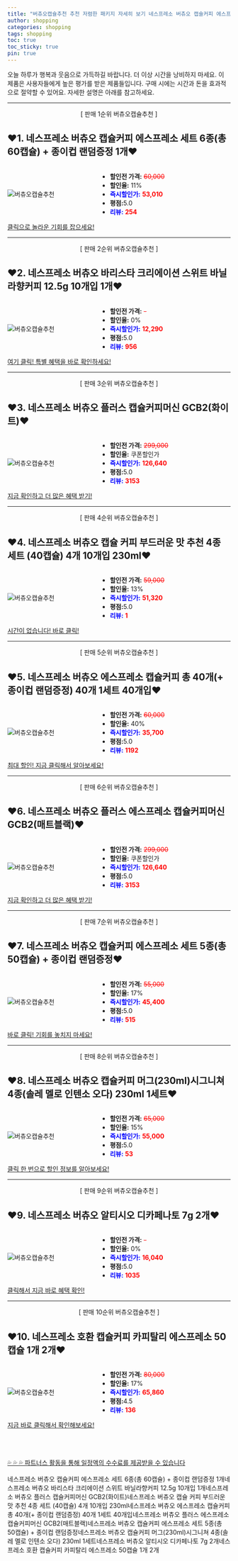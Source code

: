 ```yaml
---
title: "버츄오캡슐추천 추천 저렴한 패키지 자세히 보기 네스프레소 버츄오 캡슐커피 에스프레소 세트"
author: shopping
categories: shopping
tags: shopping
toc: true
toc_sticky: true
pin: true
---
```

오늘 하루가 행복과 웃음으로 가득하길 바랍니다. 더 이상 시간을 낭비하지 마세요. 이 제품은 사용자들에게 높은 평가를 받은 제품들입니다. 구매 시에는 시간과 돈을 효과적으로 절약할 수 있어요. 자세한 설명은 아래를 참고하세요.

---
<p class="toplist" style="margin: 0 auto; display: block; width: fit-content;">[ 판매 1순위 버츄오캡슐추천 ]</p>

<h2><strong>❤️1. 네스프레소 버츄오 캡슐커피 에스프레소 세트 6종(총 60캡슐) + 종이컵 랜덤증정 1개❤️</strong></h2>

<div style="display: flex; align-items: center;">
    <div style="flex: 0.4;">
        <img src="https://thumbnail8.coupangcdn.com/thumbnails/remote/230x230ex/image/vendor_inventory/3482/db76fa045e848aa10d053598b9e21d435f0042cce6f60c42c040944ac5ed.png" alt="버츄오캡슐추천" style="max-width: 100%;">
    </div>
    <div style="flex: 0.6; margin-left: 10px;">
        <ul>
            <li><strong>할인전 가격:</strong> <del style="color: red;">60,000</del></li>
            <li><strong>할인율:</strong> 11%</li>
            <li><span style='color:blue'><strong>즉시할인가:</strong></span> <span style='color:red'><strong>53,010</strong></span></li>
            <li><strong>평점:</strong>5.0</li>
            <li><span style='color:blue'><strong>리뷰:</strong></span> <span style='color:red'><strong>254</strong></span></li>
        </ul>
    </div>
</div>
<div class="center">
    <a href="https://selin100587.github.io?lptag=AF9450613&subid=githubio&pageKey=6135713337&traceid=V0-153&itemId=11731846564&vendorItemId=86579386880" class="myButton">
        클릭으로 놀라운 기회를 잡으세요!
    </a>
</div>


---
<p class="toplist" style="margin: 0 auto; display: block; width: fit-content;">[ 판매 2순위 버츄오캡슐추천 ]</p>

<h2><strong>❤️2. 네스프레소 버츄오 바리스타 크리에이션 스위트 바닐라향커피 12.5g 10개입 1개❤️</strong></h2>

<div style="display: flex; align-items: center;">
    <div style="flex: 0.4;">
        <img src="https://thumbnail8.coupangcdn.com/thumbnails/remote/230x230ex/image/retail/images/4316845111756540-78871ec0-c436-4dd6-a950-096268172898.png" alt="버츄오캡슐추천" style="max-width: 100%;">
    </div>
    <div style="flex: 0.6; margin-left: 10px;">
        <ul>
            <li><strong>할인전 가격:</strong> <del style="color: red;">-</del></li>
            <li><strong>할인율:</strong> 0%</li>
            <li><span style='color:blue'><strong>즉시할인가:</strong></span> <span style='color:red'><strong>12,290</strong></span></li>
            <li><strong>평점:</strong>5.0</li>
            <li><span style='color:blue'><strong>리뷰:</strong></span> <span style='color:red'><strong>956</strong></span></li>
        </ul>
    </div>
</div>
<div class="center">
    <a href="https://selin100587.github.io?lptag=AF9450613&subid=githubio&pageKey=7038242297&traceid=V0-153&itemId=17396919838&vendorItemId=71061923778" class="myButton">
        여기 클릭! 특별 혜택을 바로 확인하세요!
    </a>
</div>


---
<p class="toplist" style="margin: 0 auto; display: block; width: fit-content;">[ 판매 3순위 버츄오캡슐추천 ]</p>

<h2><strong>❤️3. 네스프레소 버츄오 플러스 캡슐커피머신 GCB2(화이트)❤️</strong></h2>

<div style="display: flex; align-items: center;">
    <div style="flex: 0.4;">
        <img src="https://thumbnail10.coupangcdn.com/thumbnails/remote/230x230ex/image/retail/images/1133267835437775-fbc7a425-29c3-489b-ad29-73d9c9e7b843.jpg" alt="버츄오캡슐추천" style="max-width: 100%;">
    </div>
    <div style="flex: 0.6; margin-left: 10px;">
        <ul>
            <li><strong>할인전 가격:</strong> <del style="color: red;">299,000</del></li>
            <li><strong>할인율:</strong> 쿠폰할인가</li>
            <li><span style='color:blue'><strong>즉시할인가:</strong></span> <span style='color:red'><strong>126,640</strong></span></li>
            <li><strong>평점:</strong>5.0</li>
            <li><span style='color:blue'><strong>리뷰:</strong></span> <span style='color:red'><strong>3153</strong></span></li>
        </ul>
    </div>
</div>
<div class="center">
    <a href="https://selin100587.github.io?lptag=AF9450613&subid=githubio&pageKey=5170625575&traceid=V0-153&itemId=5454781091&vendorItemId=83983552435" class="myButton">
        지금 확인하고 더 많은 혜택 받기!
    </a>
</div>


---
<p class="toplist" style="margin: 0 auto; display: block; width: fit-content;">[ 판매 4순위 버츄오캡슐추천 ]</p>

<h2><strong>❤️4. 네스프레소 버츄오 캡슐 커피 부드러운 맛 추천 4종 세트 (40캡슐) 4개 10개입 230ml❤️</strong></h2>

<div style="display: flex; align-items: center;">
    <div style="flex: 0.4;">
        <img src="https://thumbnail9.coupangcdn.com/thumbnails/remote/230x230ex/image/vendor_inventory/676b/1e41e3a04aa15b032d4f4a16b840a38a3f020ca4bc6a425964fe2a95fda7.png" alt="버츄오캡슐추천" style="max-width: 100%;">
    </div>
    <div style="flex: 0.6; margin-left: 10px;">
        <ul>
            <li><strong>할인전 가격:</strong> <del style="color: red;">59,000</del></li>
            <li><strong>할인율:</strong> 13%</li>
            <li><span style='color:blue'><strong>즉시할인가:</strong></span> <span style='color:red'><strong>51,320</strong></span></li>
            <li><strong>평점:</strong>5.0</li>
            <li><span style='color:blue'><strong>리뷰:</strong></span> <span style='color:red'><strong>1</strong></span></li>
        </ul>
    </div>
</div>
<div class="center">
    <a href="https://selin100587.github.io?lptag=AF9450613&subid=githubio&pageKey=7830670537&traceid=V0-153&itemId=21296514108&vendorItemId=88355818513" class="myButton">
        시간이 없습니다! 바로 클릭!
    </a>
</div>


---
<p class="toplist" style="margin: 0 auto; display: block; width: fit-content;">[ 판매 5순위 버츄오캡슐추천 ]</p>

<h2><strong>❤️5. 네스프레소 버츄오 에스프레소 캡슐커피 총 40개(+ 종이컵 랜덤증정) 40개 1세트 40개입❤️</strong></h2>

<div style="display: flex; align-items: center;">
    <div style="flex: 0.4;">
        <img src="https://thumbnail10.coupangcdn.com/thumbnails/remote/230x230ex/image/vendor_inventory/2703/a17abf9188e01b18f78421c0df57dfc614c8bf476f863c5cca41ecdd7ff7.png" alt="버츄오캡슐추천" style="max-width: 100%;">
    </div>
    <div style="flex: 0.6; margin-left: 10px;">
        <ul>
            <li><strong>할인전 가격:</strong> <del style="color: red;">60,000</del></li>
            <li><strong>할인율:</strong> 40%</li>
            <li><span style='color:blue'><strong>즉시할인가:</strong></span> <span style='color:red'><strong>35,700</strong></span></li>
            <li><strong>평점:</strong>5.0</li>
            <li><span style='color:blue'><strong>리뷰:</strong></span> <span style='color:red'><strong>1192</strong></span></li>
        </ul>
    </div>
</div>
<div class="center">
    <a href="https://selin100587.github.io?lptag=AF9450613&subid=githubio&pageKey=6135453983&traceid=V0-153&itemId=11729646878&vendorItemId=90409544685" class="myButton">
        최대 할인! 지금 클릭해서 알아보세요!
    </a>
</div>


---
<p class="toplist" style="margin: 0 auto; display: block; width: fit-content;">[ 판매 6순위 버츄오캡슐추천 ]</p>

<h2><strong>❤️6. 네스프레소 버츄오 플러스 에스프레소 캡슐커피머신 GCB2(매트블랙)❤️</strong></h2>

<div style="display: flex; align-items: center;">
    <div style="flex: 0.4;">
        <img src="https://thumbnail9.coupangcdn.com/thumbnails/remote/230x230ex/image/retail/images/4253712196158677-b3a7b11d-b3df-461f-a802-2b6c2f48b82c.jpg" alt="버츄오캡슐추천" style="max-width: 100%;">
    </div>
    <div style="flex: 0.6; margin-left: 10px;">
        <ul>
            <li><strong>할인전 가격:</strong> <del style="color: red;">299,000</del></li>
            <li><strong>할인율:</strong> 쿠폰할인가</li>
            <li><span style='color:blue'><strong>즉시할인가:</strong></span> <span style='color:red'><strong>126,640</strong></span></li>
            <li><strong>평점:</strong>5.0</li>
            <li><span style='color:blue'><strong>리뷰:</strong></span> <span style='color:red'><strong>3153</strong></span></li>
        </ul>
    </div>
</div>
<div class="center">
    <a href="https://selin100587.github.io?lptag=AF9450613&subid=githubio&pageKey=5170625575&traceid=V0-153&itemId=7133297796&vendorItemId=74425123118" class="myButton">
        지금 확인하고 더 많은 혜택 받기!
    </a>
</div>


---
<p class="toplist" style="margin: 0 auto; display: block; width: fit-content;">[ 판매 7순위 버츄오캡슐추천 ]</p>

<h2><strong>❤️7. 네스프레소 버츄오 캡슐커피 에스프레소 세트 5종(총 50캡슐) + 종이컵 랜덤증정❤️</strong></h2>

<div style="display: flex; align-items: center;">
    <div style="flex: 0.4;">
        <img src="https://thumbnail8.coupangcdn.com/thumbnails/remote/230x230ex/image/vendor_inventory/c455/fb7e89570597f2ac8df3d1e0219e7f509001cd6f9aafc76bedf33ef45720.png" alt="버츄오캡슐추천" style="max-width: 100%;">
    </div>
    <div style="flex: 0.6; margin-left: 10px;">
        <ul>
            <li><strong>할인전 가격:</strong> <del style="color: red;">55,000</del></li>
            <li><strong>할인율:</strong> 17%</li>
            <li><span style='color:blue'><strong>즉시할인가:</strong></span> <span style='color:red'><strong>45,400</strong></span></li>
            <li><strong>평점:</strong>5.0</li>
            <li><span style='color:blue'><strong>리뷰:</strong></span> <span style='color:red'><strong>515</strong></span></li>
        </ul>
    </div>
</div>
<div class="center">
    <a href="https://selin100587.github.io?lptag=AF9450613&subid=githubio&pageKey=6109950758&traceid=V0-153&itemId=11508442004&vendorItemId=90464001094" class="myButton">
        바로 클릭! 기회를 놓치지 마세요!
    </a>
</div>


---
<p class="toplist" style="margin: 0 auto; display: block; width: fit-content;">[ 판매 8순위 버츄오캡슐추천 ]</p>

<h2><strong>❤️8. 네스프레소 버츄오 캡슐커피 머그(230ml)시그니쳐 4종(솔레 멜로 인텐소 오다) 230ml 1세트❤️</strong></h2>

<div style="display: flex; align-items: center;">
    <div style="flex: 0.4;">
        <img src="https://thumbnail9.coupangcdn.com/thumbnails/remote/230x230ex/image/vendor_inventory/8aa5/5d1ea015b53bdf065521ae9bb4f3ba68fc89628ff7ba6e538bd38dc36fb1.jpg" alt="버츄오캡슐추천" style="max-width: 100%;">
    </div>
    <div style="flex: 0.6; margin-left: 10px;">
        <ul>
            <li><strong>할인전 가격:</strong> <del style="color: red;">65,000</del></li>
            <li><strong>할인율:</strong> 15%</li>
            <li><span style='color:blue'><strong>즉시할인가:</strong></span> <span style='color:red'><strong>55,000</strong></span></li>
            <li><strong>평점:</strong>5.0</li>
            <li><span style='color:blue'><strong>리뷰:</strong></span> <span style='color:red'><strong>53</strong></span></li>
        </ul>
    </div>
</div>
<div class="center">
    <a href="https://selin100587.github.io?lptag=AF9450613&subid=githubio&pageKey=7387755990&traceid=V0-153&itemId=19094361237&vendorItemId=86215173941" class="myButton">
        클릭 한 번으로 할인 정보를 알아보세요!
    </a>
</div>


---
<p class="toplist" style="margin: 0 auto; display: block; width: fit-content;">[ 판매 9순위 버츄오캡슐추천 ]</p>

<h2><strong>❤️9. 네스프레소 버츄오 알티시오 디카페나토 7g 2개❤️</strong></h2>

<div style="display: flex; align-items: center;">
    <div style="flex: 0.4;">
        <img src="https://thumbnail6.coupangcdn.com/thumbnails/remote/230x230ex/image/retail/images/1685352250939043-5e26b65d-bd8e-488b-9dbf-5abb87253f1c.png" alt="버츄오캡슐추천" style="max-width: 100%;">
    </div>
    <div style="flex: 0.6; margin-left: 10px;">
        <ul>
            <li><strong>할인전 가격:</strong> <del style="color: red;">-</del></li>
            <li><strong>할인율:</strong> 0%</li>
            <li><span style='color:blue'><strong>즉시할인가:</strong></span> <span style='color:red'><strong>16,040</strong></span></li>
            <li><strong>평점:</strong>5.0</li>
            <li><span style='color:blue'><strong>리뷰:</strong></span> <span style='color:red'><strong>1035</strong></span></li>
        </ul>
    </div>
</div>
<div class="center">
    <a href="https://selin100587.github.io?lptag=AF9450613&subid=githubio&pageKey=7327653150&traceid=V0-153&itemId=18865274215&vendorItemId=85994158018" class="myButton">
        클릭해서 지금 바로 혜택 확인!
    </a>
</div>


---
<p class="toplist" style="margin: 0 auto; display: block; width: fit-content;">[ 판매 10순위 버츄오캡슐추천 ]</p>

<h2><strong>❤️10. 네스프레소 호환 캡슐커피 카피탈리 에스프레소 50캡슐 1개 2개❤️</strong></h2>

<div style="display: flex; align-items: center;">
    <div style="flex: 0.4;">
        <img src="https://thumbnail8.coupangcdn.com/thumbnails/remote/230x230ex/image/vendor_inventory/f33c/e0a9f8c51131f6b3648ca206d54b1a84c0bee7a66bc586c1c1b4110356b7.jpg" alt="버츄오캡슐추천" style="max-width: 100%;">
    </div>
    <div style="flex: 0.6; margin-left: 10px;">
        <ul>
            <li><strong>할인전 가격:</strong> <del style="color: red;">80,000</del></li>
            <li><strong>할인율:</strong> 17%</li>
            <li><span style='color:blue'><strong>즉시할인가:</strong></span> <span style='color:red'><strong>65,860</strong></span></li>
            <li><strong>평점:</strong>4.5</li>
            <li><span style='color:blue'><strong>리뷰:</strong></span> <span style='color:red'><strong>136</strong></span></li>
        </ul>
    </div>
</div>
<div class="center">
    <a href="https://selin100587.github.io?lptag=AF9450613&subid=githubio&pageKey=7870364682&traceid=V0-153&itemId=23741272191&vendorItemId=89764565531" class="myButton">
        지금 바로 클릭해서 확인해보세요!
    </a>
</div>

<br><br><br>[💦 💦 💦 파트너스 활동을 통해 일정액의 수수료를 제공받을 수 있습니다](https://link.coupang.com/a/bcpT2c)<br><br>네스프레소 버츄오 캡슐커피 에스프레소 세트 6종(총 60캡슐) + 종이컵 랜덤증정 1개네스프레소 버츄오 바리스타 크리에이션 스위트 바닐라향커피 12.5g 10개입 1개네스프레소 버츄오 플러스 캡슐커피머신 GCB2(화이트)네스프레소 버츄오 캡슐 커피 부드러운 맛 추천 4종 세트 (40캡슐) 4개 10개입 230ml네스프레소 버츄오 에스프레소 캡슐커피 총 40개(+ 종이컵 랜덤증정) 40개 1세트 40개입네스프레소 버츄오 플러스 에스프레소 캡슐커피머신 GCB2(매트블랙)네스프레소 버츄오 캡슐커피 에스프레소 세트 5종(총 50캡슐) + 종이컵 랜덤증정네스프레소 버츄오 캡슐커피 머그(230ml)시그니쳐 4종(솔레 멜로 인텐소 오다) 230ml 1세트네스프레소 버츄오 알티시오 디카페나토 7g 2개네스프레소 호환 캡슐커피 카피탈리 에스프레소 50캡슐 1개 2개